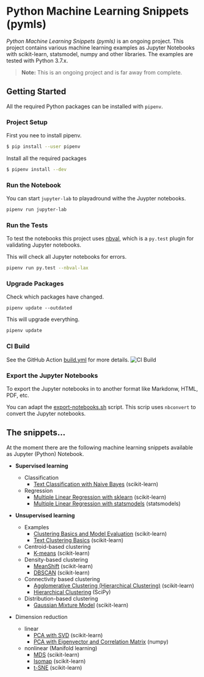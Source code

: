 #  Python Machine Learning Snippets (pymls)
_Python Machine Learning Snippets (pymls)_ is an ongoing project. This project contains various machine learning 
examples as Jupyter Notebooks with scikit-learn, statsmodel, numpy and other libraries.
The examples are tested with Python 3.7.x.

> __Note:__ This is an ongoing project and is far away from complete.

## Getting Started
All the required Python packages can be installed with `pipenv`.

### Project Setup
First you nee to install pipenv.

```bash
$ pip install --user pipenv
```

Install all the required packages

```bash
$ pipenv install --dev
```

### Run the Notebook
You can start `jupyter-lab` to playadround withe the Juypter notebooks.

```bash
pipenv run jupyter-lab
```

### Run the Tests

To test the notebooks this project uses [nbval](https://github.com/computationalmodelling/nbval), which is a `py.test` plugin for validating Jupyter notebooks.

This will check all Jupyter notebooks for errors.

```bash
pipenv run py.test --nbval-lax
```

### Upgrade Packages
Check which packages have changed.

```
pipenv update --outdated
```

This will upgrade everything.

```bash
pipenv update
```

### CI Build
See the GitHub Action [build.yml](.github/workflows/build.yml) for more details. 
![CI Build](https://github.com/rueedlinger/machine-learning-snippets/workflows/CI%20Build/badge.svg)

### Export the Jupyter Notebooks
To export the Jupyter notebooks in to another format like Markdonw, HTML, PDF, etc. 

You can adapt the [export-notebooks.sh](export-notebooks.sh) script. This scrip uses 
`nbconvert` to convert the Jupyter notebooks.

## The snippets...
At the moment there are the following machine learning snippets available as Jupyter (Python) Notebook.

- __Supervised learning__
    - Classification
        - [Text Classification with Naive Bayes](notebooks/supervised/text_classification/text_classification.ipynb) (scikit-learn)
    - Regression
        - [Multiple Linear Regression with sklearn](notebooks/supervised/linear_regression/multiple_linear_regression_sklearn.ipynb) (scikit-learn)
        - [Multiple Linear Regression with statsmodels](notebooks/supervised/linear_regression/multiple_linear_regression_statsmodels.ipynb) (statsmodels)
- __Unsupervised learning__ 
    - Examples
        - [Clustering Basics and Model Evaluation](notebooks/unsupervised/clustering/clustering_basics_model_evaluation.ipynb) (scikit-learn)
        - [Text Clustering Basics](notebooks/unsupervised/clustering/clustering_text.ipynb) (scikit-learn)
    - Centroid-based clustering
        - [K-means](notebooks/unsupervised/clustering/kmeans/clustering_kmeans.ipynb) (scikit-learn)
    - Density-based clustering
        - [MeanShift](notebooks/unsupervised/clustering/meanshift/clustering_meanshift.ipynb) (scikit-learn)
        - [DBSCAN](notebooks/unsupervised/clustering/dbscan/clustering_dbscan.ipynb) (scikit-learn)
    - Connectivity based clustering
        - [Agglomerative Clustering (Hierarchical Clustering)](notebooks/unsupervised/clustering/agglomerative/clustering_agglomerative.ipynb) (scikit-learn)
        - [Hierarchical Clustering](notebooks/unsupervised/clustering/hclust/clustering_hclust.ipynb) (SciPy)
    - Distribution-based clustering
        - [Gaussian Mixture Model](notebooks/unsupervised/clustering/gaussian_mixture/clustering_gaussian_mixture.ipynb) (scikit-learn)
        
       
- Dimension reduction
    - linear
        - [PCA with SVD](notebooks/unsupervised/dimensionality_reduction/pca/dimensionality_reduction_pca.ipynb) (scikit-learn)
        - [PCA with Eigenvector and Correlation Matrix](notebooks/unsupervised/dimensionality_reduction/eigen/dimensionality_reduction_eigen.ipynb) (numpy)
    - nonlinear (Manifold learning)
        - [MDS](notebooks/unsupervised/dimensionality_reduction/mds/dimensionality_reduction_mds.ipynb) (scikit-learn)
        - [Isomap](notebooks/unsupervised/dimensionality_reduction/isomap/dimensionality_reduction_isomap.ipynb) (scikit-learn)
        - [t-SNE](notebooks/unsupervised/dimensionality_reduction/tsne/dimensionality_reduction_tsne.ipynb) (scikit-learn)

